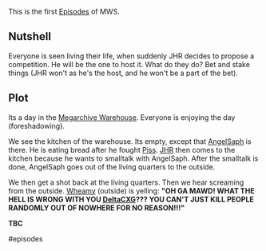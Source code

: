 
This is the first [Episodes](Episodes/Episodes.md) of MWS. 


## Nutshell

Everyone is seen living their life, when suddenly JHR decides to propose a competition. He will be the one to host it. What do they do? Bet and stake things (JHR won't as he's the host, and he won't be a part of the bet).

## Plot
Its a day in the [Megarchive Warehouse](Megarchive%20Warehouse.md). Everyone is enjoying the day (foreshadowing).

We see the kitchen of the warehouse. Its empty, except that [AngelSaph](AngelSaph.md) is there. He is eating bread after he fought [Piss](Piss.md). [JHR](JHR.md) then comes to the kitchen because he wants to smalltalk with AngelSaph. After the smalltalk is done, AngelSaph goes out of the living quarters to the outside.

We then get a shot back at the living quarters. Then we hear screaming from the outside. [Wheamy](Wheamy.md) (outside) is yelling: **"OH GA MAWD! WHAT THE HELL IS WRONG WITH YOU [DeltaCXG](VXU.md#DeltaCXG)??? YOU CAN'T JUST KILL PEOPLE RANDOMLY OUT OF NOWHERE FOR NO REASON!!!"** 

**TBC**

#episodes 
